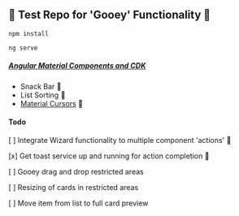 ## 🐲 Test Repo for 'Gooey' Functionality 🐲

`npm install`

`ng serve`

##### [Angular Material Components and CDK](https://material.angular.io/components/categories)

- Snack Bar 🥪
- List Sorting 🥫
- [Material Cursors](https://material.io/resources/icons/?style=baseline) 📠

#### Todo

[ ] Integrate Wizard functionality to multiple component 'actions' 🧙‍

[x] Get toast service up and running for action completion 🍞

[ ] Gooey drag and drop restricted areas

[ ] Resizing of cards in restricted areas

[ ] Move item from list to full card preview
